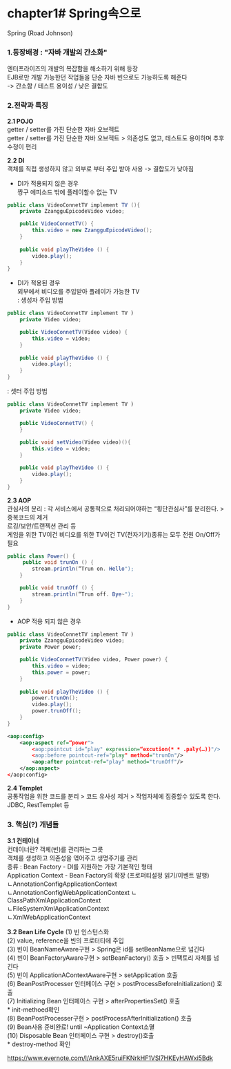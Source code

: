 # chapter1# Spring속으로

Spring  (Road Johnson)

### 1.등장배경 : "자바 개발의 간소화"
엔터프라이즈의 개발의 복잡함을 해소하기 위해 등장  
EJB로만 개발 가능한던 작업들을 단순 자바 빈으로도 가능하도록 해준다  
-> 간소함 / 테스트 용이성 / 낮은 결합도  

### 2.전략과 특징 
**2.1 POJO**  
getter / setter를 가진 단순한 자바 오브젝트  
getter / setter를 가진 단순한 자바 오브젝트 > 의존성도 없고, 테스트도 용이하며 추후 수정이 편리  

**2.2 DI**  
객체를 직접 생성하지 않고 외부로 부터 주입 받아 사용 -> 결합도가 낮아짐   
* DI가 적용되지 않은 경우  
   짱구 에피소드 밖에 플레이할수 없는 TV  
```java
public class VideoConnetTV implement TV (){
    private ZzangguEpicodeVideo video;

    public VideoConnetTV() {
        this.video = new ZzangguEpicodeVideo();
    }
    
    public void playTheVideo () {
        video.play();
    }
}
```
 
* DI가 적용된 경우   
  외부에서 비디오를 주입받아 플레이가 가능한 TV  
  : 생성자 주입 방법
```java
public class VideoConnetTV implement TV )
    private Video video;

    public VideoConnetTV(Video video) {
        this.video = video;
    }
    
    public void playTheVideo () {
        video.play();
    }
}
```
   : 셋터 주입 방법
```java
public class VideoConnetTV implement TV )
    private Video video;

    public VideoConnetTV() {
    }
    
    public void setVideo(Video video)(){
        this.video = video;
    }

    public void playTheVideo () {
        video.play();
    }
}
```

**2.3 AOP**  
관심사의 분리 : 각 서비스에서 공통적으로 처리되어야하는 “횡단관심사”를 분리한다. > 중복코드의 제거  
로깅/보안/트랜젝션 관리 등  
게임을 위한 TV이건 비디오를 위한 TV이건 TV(전자기기)종류는 모두 전원 On/Off가 필요  
```java
public class Power() {
     public void trunOn () {
        stream.println(“Trun on. Hello");
    }

    public void trunOff () {
        stream.println(“Trun off. Bye~");
    }
}
```

* AOP 적용 되지 않은 경우  
```java
public class VideoConnetTV implement TV )
    private ZzangguEpicodeVideo video;
    private Power power;

    public VideoConnetTV(Video video, Power power) {
        this.video = video;
        this.power = power;
    }
    
    public void playTheVideo () {
        power.trunOn();            
        video.play();        
        power.trunOff();
    }
}
```

```xml
<aop:config>
    <aop:aspect ref=“power">
        <aop:pointcut id=“play" expression=“excution(* * .paly(…))"/>
        <aop:before pointcut-ref="play" method="trunOn"/>
        <aop:after pointcut-ref="play" method="trunOff"/>
    </aop:aspect>
</aop:config>
```

**2.4 Templet**  
공통작업을 위한 코드를 분리 > 코드 유사성 제거 > 작업자체에 집중할수 있도록 한다.  
JDBC, RestTemplet 등  
 

### 3. 핵심(?) 개념들  
**3.1 컨테이너**  
컨데이너란? 객체(빈)를 관리하는 그릇    
         객체를 생성하고 의존성을 엮어주고 생명주기를 관리     
종류 : Bean Factory - DI를 지원하는 가장 기본적인 형태    
         Application Context  - Bean Factory의 확장 (프로퍼티설정 읽기/이벤트 발행)   
         ㄴAnnotationConfigApplicationContext  
         ㄴAnnotationConfigWebApplicationContext 
         ㄴClassPathXmlApplicationContext  
         ㄴFileSystemXmlApplicationContext  
         ㄴXmlWebApplicationContext  

**3.2 Bean Life Cycle**
 (1) 빈 인스턴스화  
 (2) value, reference을 빈의 프로터티에 주입  
 (3) 빈이 BeanNameAware구현 > Spring은  id를 setBeanName으로 넘긴다  
 (4) 빈이 BeanFactoryAware구현 > setBeanFactory() 호출 > 빈팩토리 자체를 넘긴다  
 (5) 빈이 ApplicationAContextAware구현 > setApplication 호출  
 (6) BeanPostProcesser 인터페이스 구현 > postProcessBeforeInitialization() 호출  
 (7) Initializing Bean 인터페이스 구현 > afterPropertiesSet() 호출   
       *  init-methoed확인  
 (8) BeanPostProcesser구현 > postProcessAfterInitialization() 호출  
 (9) Bean사용 준비완료! until ~Application Context소멸  
(10) Disposable Bean 인터페이스 구현 > destroy()호출  
       * destroy-method 확인   


https://www.evernote.com/l/AnkAXE5ruiFKNrkHF1VSl7HKEyHAWxi5Bdk  
